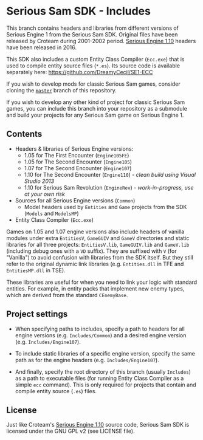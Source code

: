 # Serious Sam SDK - Includes

This branch contains headers and libraries from different versions of Serious Engine 1 from the Serious Sam SDK. Original files have been released by Croteam during 2001-2002 period. [Serious Engine 1.10](https://github.com/Croteam-official/Serious-Engine) headers have been released in 2016.

This SDK also includes a custom Entity Class Compiler (`Ecc.exe`) that is used to compile entity source files (`*.es`). Its source code is available separately here: https://github.com/DreamyCecil/SE1-ECC

If you wish to develop mods for classic Serious Sam games, consider cloning the [`master`](https://github.com/DreamyCecil/SE1-ModSDK/tree/master) branch of this repository.

If you wish to develop any other kind of project for classic Serious Sam games, you can include this branch into your repository as a submodule and build your projects for any Serious Sam game on Serious Engine 1.

## Contents
- Headers & libraries of Serious Engine versions:
  - 1.05 for The First Encounter (`Engine105FE`)
  - 1.05 for The Second Encounter (`Engine105`)
  - 1.07 for The Second Encounter (`Engine107`)
  - 1.10 for The Second Encounter (`Engine110`) *- clean build using Visual Studio 2013*
  - 1.10 for Serious Sam Revolution (`EngineRev`) *- work-in-progress, use at your own risk*
- Sources for all Serious Engine versions (`Common`)
  - Model headers used by `Entities` and `Game` projects from the SDK (`Models` and `ModelsMP`)
- Entity Class Compiler (`Ecc.exe`)

Games on 1.05 and 1.07 engine versions also include headers of vanilla modules under extra `EntitiesV`, `GameGUIV` and `GameV` directories and static libraries for all three projects: `EntitiesV.lib`, `GameGUIV.lib` and `GameV.lib` (including debug ones with a `VD` suffix).
They are suffixed with `V` (for "Vanilla") to avoid confusion with libraries from the SDK itself. But they still refer to the original dynamic link libraries (e.g. `Entities.dll` in TFE and `EntitiesMP.dll` in TSE).

These libraries are useful for when you need to link your logic with standard entities. For example, in entity packs that implement new enemy types, which are derived from the standard `CEnemyBase`.

## Project settings

- When specifying paths to includes, specify a path to headers for all engine versions (e.g. `Includes/Common`) and a desired engine version (e.g. `Includes/Engine107`).

- To include static libraries of a specific engine version, specify the same path as for the engine headers (e.g. `Includes/Engine107`).

- And finally, specify the root directory of this branch (usually `Includes`) as a path to executable files (for running Entity Class Compiler as a simple `ecc` command). This is only required for projects that contain and compile entity source (`.es`) files.

## License

Just like Croteam's [Serious Engine 1.10](https://github.com/Croteam-official/Serious-Engine) source code, Serious Sam SDK is licensed under the GNU GPL v2 (see LICENSE file).
